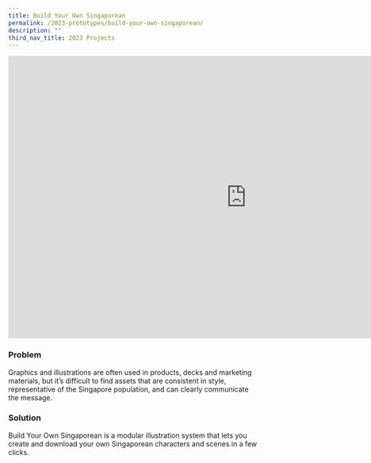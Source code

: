 ```yaml
---
title: Build Your Own Singaporean
permalink: /2023-prototypes/build-your-own-singaporean/
description: ""
third_nav_title: 2023 Projects
---
```

<iframe allowfullscreen="true" height="569" width="960" frameborder="0" src="https://docs.google.com/presentation/d/e/2PACX-1vRCI_QeFu13LTNmnVOqzUygx4DmCfc9gAazitCYrAOdMIbjfAg-2nqMiTnT5jZT3szMGYJjhTS7BFvH/embed?start=false&amp;loop=false&amp;delayms=3000"></iframe>

### Problem
Graphics and illustrations are often used in products, decks and marketing materials, but it’s difficult to find assets that are consistent in style, representative of the Singapore population, and can clearly communicate the message.

### Solution
Build Your Own Singaporean is a modular illustration system that lets you create and download your own Singaporean characters and scenes in a few clicks.